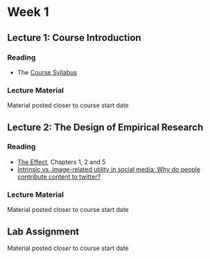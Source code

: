 # Week 1

## Lecture 1: Course Introduction 

### Reading

* The [Course Syllabus][syllabus]

### Lecture Material

Material posted closer to course start date

## Lecture 2: The Design of Empirical Research

### Reading

* [The Effect][the-effect], Chapters 1, 2 and 5
* [Intrinsic vs. image-related utility in social media: Why do people contribute content to twitter?][stephan-toubia]


### Lecture Material

Material posted closer to course start date

## Lab Assignment

Material posted closer to course start date

<!--- Links Below --->
[syllabus]: ../assets/smwa-syllabus-2024.pdf

[the-effect]: https://theeffectbook.net/index.html
[stephan-toubia]: https://www.researchgate.net/publication/261851427_Intrinsic_vs_Image-Related_Utility_in_Social_Media_Why_Do_People_Contribute_Content_to_Twitter

[course-intro]: ../assets/lectures/l01_courseintro.pdf
[lecture-researchdesign]: ../assets/lectures/l02_researchdesign.pdf
